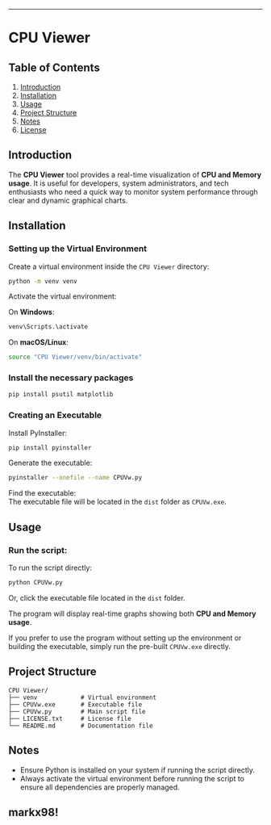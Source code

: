 -----------------------------------------------------------------------------------------------------------------------------------------------------------------------------
# CPU Viewer

## Table of Contents
1. [Introduction](#introduction)
2. [Installation](#installation)
3. [Usage](#usage)
4. [Project Structure](#project-structure)
5. [Notes](#notes)
6. [License](#license)

## Introduction
The **CPU Viewer** tool provides a real-time visualization of **CPU and Memory usage**. It is useful for developers, system administrators, and tech enthusiasts who need a quick way to monitor system performance through clear and dynamic graphical charts.

## Installation

### Setting up the Virtual Environment
Create a virtual environment inside the `CPU Viewer` directory:

```bash
python -m venv venv
```

Activate the virtual environment:

On **Windows**:
```bash
venv\Scripts.\activate
```

On **macOS/Linux**:
```bash
source "CPU Viewer/venv/bin/activate"
```

### Install the necessary packages

```bash
pip install psutil matplotlib
```

### Creating an Executable

Install PyInstaller:

```bash
pip install pyinstaller
```

Generate the executable:

```bash
pyinstaller --onefile --name CPUVw.py
```

Find the executable:  
The executable file will be located in the `dist` folder as `CPUVw.exe`.

## Usage

### Run the script:

To run the script directly:
```bash
python CPUVw.py
```

Or, click the executable file located in the `dist` folder.

The program will display real-time graphs showing both **CPU and Memory usage**.

If you prefer to use the program without setting up the environment or building the executable, simply run the pre-built `CPUVw.exe` directly.

## Project Structure

```
CPU Viewer/
├── venv            # Virtual environment       
├── CPUVw.exe       # Executable file
├── CPUVw.py        # Main script file
├── LICENSE.txt     # License file
└── README.md       # Documentation file
```

## Notes

- Ensure Python is installed on your system if running the script directly.
- Always activate the virtual environment before running the script to ensure all dependencies are properly managed.

markx98!
-----------------------------------------------------------------------------------------------------------------------------------------------------------------------------
